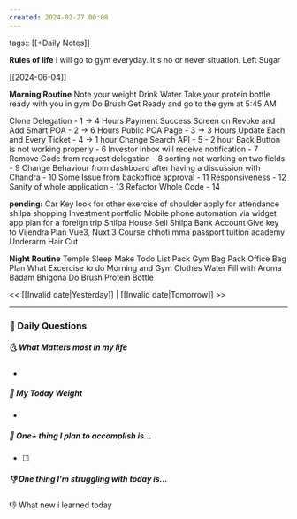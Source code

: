 ```yaml
---
created: 2024-02-27 00:08
---
```

tags:: [[+Daily Notes]]

**Rules of life**
I will go to gym everyday. it's no or never situation.
Left Sugar

[[2024-06-04]]

**Morning Routine**
Note your weight
Drink Water
Take your protein bottle ready with you in gym
Do Brush
Get Ready and go to the gym at 5:45 AM

Clone Delegation - 1 -> 4 Hours
Payment Success Screen on Revoke and Add Smart POA - 2 -> 6 Hours
Public POA Page - 3 -> 3 Hours
Update Each and Every Ticket - 4 -> 1 hour
Change Search API - 5 - 2 hour
Back Button is not working properly - 6
Investor inbox will receive notification - 7
Remove Code from request delegation - 8
sorting not working on two fields - 9
Change Behaviour from dashboard after having a discussion with Chandra - 10
Some Issue from backoffice approval - 11
Responsiveness - 12
Sanity of whole application - 13
Refactor Whole Code - 14




**pending:**
Car Key
look for other exercise of shoulder
apply for attendance
shilpa shopping 
Investment portfolio 
Mobile phone automation via widget app
plan for a foreign trip
Shilpa House Sell
Shilpa Bank Account
Give key to Vijendra
Plan Vue3, Nuxt 3 Course
chhoti mma passport
tuition academy 
Underarm Hair Cut


**Night Routine**
Temple Sleep
Make Todo List
Pack Gym Bag
Pack Office Bag
Plan What Excercise to do
Morning and Gym Clothes
Water Fill with Aroma
Badam Bhigona
Do Brush
Protein Bottle


<< [[Invalid date|Yesterday]] | [[Invalid date|Tomorrow]] >>

---
### 📅 Daily Questions
##### 🌜 What Matters most in my life
- 

##### 🙌 My Today Weight
- 

##### 🚀 One+ thing I plan to accomplish is...
- [ ] 

##### 👎 One thing I'm struggling with today is...


👎 What new i learned today
